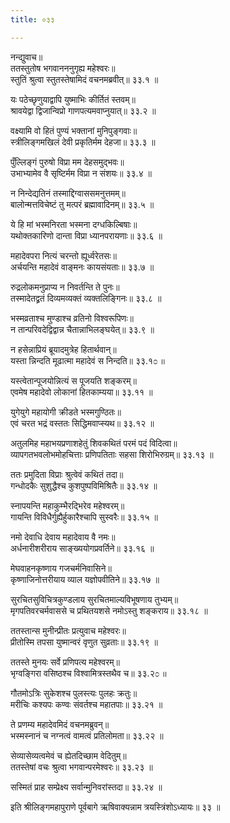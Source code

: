 ```yaml
---
title: ०३३

---
```

नन्द्युवाच॥  
ततस्तुतोष भगवानननुगृह्य महेश्वरः॥  
स्तुतिं श्रुत्वा स्तुतस्तेषामिदं वचनमब्रवीत्॥ ३३.१ ॥  
  
यः पठेच्छृणुयाद्वापि युष्माभिः कीर्तितं स्तवम्॥  
श्रावयेद्वा द्विजान्विप्रो गाणपत्यमवाप्नुयात्॥ ३३.२ ॥  
  
वक्ष्यामि वो हितं पुण्यं भक्तानां मुनिपुङ्गवाः॥  
स्त्रीलिङ्गमखिलं देवी प्रकृतिर्मम देहजा॥ ३३.३ ॥  
  
पुँल्लिङ्गं पुरुषो विप्रा मम देहसमुद्भवः॥  
उभाभ्यामेव वै सृष्टिर्मम विप्रा न संशयः॥ ३३.४ ॥  
  
न निन्देद्यतिनं तस्माद्दिग्वाससमनुत्तमम्॥  
बालोन्मत्तविचेष्टं तु मत्परं ब्रह्मावादिनम्॥ ३३.५ ॥  
  
ये हि मां भस्मनिरता भस्मना दग्धकिल्बिषाः॥  
यथोक्तकारिणो दान्ता विप्रा ध्यानपरायणाः॥ ३३.६ ॥  
  
महादेवपरा नित्यं चरन्तो ह्यूर्ध्वरेतसः॥  
अर्चयन्ति महादेवं वाङ्मनः कायसंयताः॥ ३३.७ ॥  
  
रुद्रलोकमनुप्राप्य न निवर्तन्ति ते पुनः॥  
तस्मादेतद्व्रतं दिव्यमव्यक्तं व्यक्तलिङ्गिनः॥ ३३.८ ॥  
  
भस्मव्रताश्च मुण्डाश्च व्रतिनो विश्वरूपिणः॥  
न तान्परिवदेद्विद्वान्न चैतान्नाभिलङ्घयेत्॥ ३३.९ ॥  
  
न हसेन्नाप्रियं ब्रूयादमुत्रेह हितार्थवान्॥  
यस्ता न्निन्दति मूढात्मा महादेवं स निन्दति॥ ३३.१೦ ॥  
  
यस्त्वेतान्पूजयोन्नित्यं स पूजयति शङ्करम्॥  
एवमेष महादेवो लोकानां हितकाम्यया॥ ३३.११ ॥  
  
युगेयुगे महायोगी क्रीडते भस्मगुण्ठितः॥  
एवं चरत भद्रं वस्ततः सिद्धिमवाप्स्यथ॥ ३३.१२ ॥  
  
अतुलमिह महाभयप्रणाशहेतुं शिवकथितं परमं पदं विदित्वा॥  
व्यापगतभवलोभमोहचित्ताः प्रणिपतिताः सहसा शिरोभिरुग्रम्॥ ३३.१३ ॥  
  
ततः प्रमुदिता विप्राः श्रुत्वेवं कथितं तदा॥  
गन्धोदकैः सुशुद्धैश्च कुशपुष्पविमिश्रितैः॥ ३३.१४ ॥  
  
स्नापयन्ति महाकुम्भैरद्भिरेव महेश्वरम्॥  
गायन्ति विविधैर्गुह्यैर्हुकारैश्चापि सुस्वरैः॥ ३३.१५ ॥  
  
नमो देवाधि देवाय महादेवाय वै नमः॥  
अर्धनारीशरीराय साङ्ख्ययोगप्रवर्तिने॥ ३३.१६ ॥  
  
मेघवाहनकृष्णाय गजचर्मनिवासिने॥  
कृष्णाजिनोत्तरीयाय व्याल यज्ञोपवीतिने॥ ३३.१७ ॥  
  
सुरचितसुविचित्रकुण्डलाय सुरचितमाल्यविभूषणाय तुभ्यम्॥  
मृगपतिवरचर्मवाससे च प्रथितयशसे नमोऽस्तु शङ्कराय॥ ३३.१८ ॥  
  
ततस्तान्स मुनीन्प्रीतः प्रत्युवाच महेश्वरः॥  
प्रीतोस्मि तपसा युष्मान्वरं वृणुत सुव्रताः॥ ३३.१९ ॥  
  
ततस्ते मुनयः सर्वे प्रणिपत्य महेश्वरम्॥  
भृग्वङ्गिरा वसिष्ठश्च विश्वामित्रस्तथैव च॥ ३३.२೦ ॥  
  
गौतमोऽत्रिः सुकेशश्च पुलस्त्यः पुलहः क्रतुः॥  
मरीचिः कश्यपः कण्वः संवर्तश्च महातपाः॥ ३३.२१ ॥  
  
ते प्रणम्य महादेवमिदं वचनमब्रुवन्॥  
भस्मस्नानं च नग्नत्वं वामत्वं प्रतिलोमता॥ ३३.२२ ॥  
  
सेव्यासेव्यत्वमेवं च ह्येतदिच्छाम वेदितुम्॥  
ततस्तेषां वचः श्रुत्वा भगवान्परमेश्वरः॥ ३३.२३ ॥  
  
सस्मितं प्राह सम्प्रेक्ष्य सर्वान्मुनिवरांस्तदा॥ ३३.२४ ॥  
  
इति श्रीलिङ्गमहापुराणे पूर्वबागे ऋषिवाक्यन्नाम त्रयस्त्रिंशोऽध्यायः॥ ३३ ॥